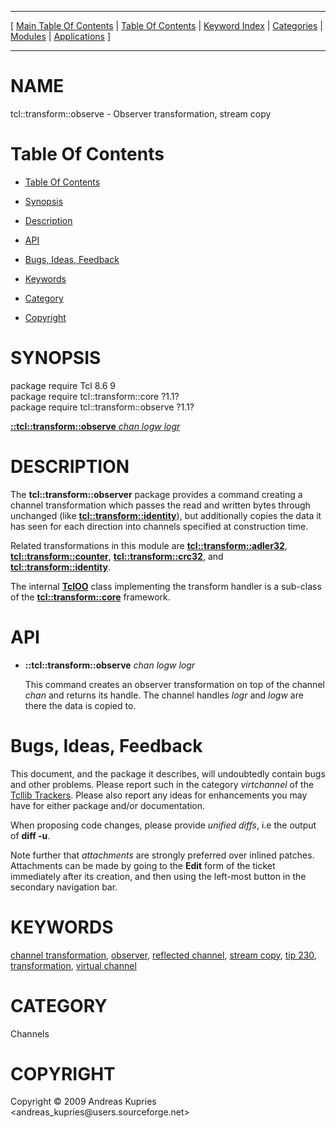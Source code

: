 
[//000000001]: # (tcl::transform::observe \- Reflected/virtual channel support)
[//000000002]: # (Generated from file 'observe\.man' by tcllib/doctools with format 'markdown')
[//000000003]: # (Copyright &copy; 2009 Andreas Kupries <andreas\_kupries@users\.sourceforge\.net>)
[//000000004]: # (tcl::transform::observe\(n\) 1\.1 tcllib "Reflected/virtual channel support")

<hr> [ <a href="../../../../toc.md">Main Table Of Contents</a> &#124; <a
href="../../../toc.md">Table Of Contents</a> &#124; <a
href="../../../../index.md">Keyword Index</a> &#124; <a
href="../../../../toc0.md">Categories</a> &#124; <a
href="../../../../toc1.md">Modules</a> &#124; <a
href="../../../../toc2.md">Applications</a> ] <hr>

# NAME

tcl::transform::observe \- Observer transformation, stream copy

# <a name='toc'></a>Table Of Contents

  - [Table Of Contents](#toc)

  - [Synopsis](#synopsis)

  - [Description](#section1)

  - [API](#section2)

  - [Bugs, Ideas, Feedback](#section3)

  - [Keywords](#keywords)

  - [Category](#category)

  - [Copyright](#copyright)

# <a name='synopsis'></a>SYNOPSIS

package require Tcl 8\.6 9  
package require tcl::transform::core ?1\.1?  
package require tcl::transform::observe ?1\.1?  

[__::tcl::transform::observe__ *chan* *logw* *logr*](#1)  

# <a name='description'></a>DESCRIPTION

The __tcl::transform::observer__ package provides a command creating a
channel transformation which passes the read and written bytes through unchanged
\(like __[tcl::transform::identity](identity\.md)__\), but additionally
copies the data it has seen for each direction into channels specified at
construction time\.

Related transformations in this module are
__[tcl::transform::adler32](adler32\.md)__,
__[tcl::transform::counter](vt\_counter\.md)__,
__[tcl::transform::crc32](vt\_crc32\.md)__, and
__[tcl::transform::identity](identity\.md)__\.

The internal __[TclOO](\.\./\.\./\.\./\.\./index\.md\#tcloo)__ class implementing
the transform handler is a sub\-class of the
__[tcl::transform::core](\.\./virtchannel\_core/transformcore\.md)__
framework\.

# <a name='section2'></a>API

  - <a name='1'></a>__::tcl::transform::observe__ *chan* *logw* *logr*

    This command creates an observer transformation on top of the channel
    *chan* and returns its handle\. The channel handles *logr* and *logw*
    are there the data is copied to\.

# <a name='section3'></a>Bugs, Ideas, Feedback

This document, and the package it describes, will undoubtedly contain bugs and
other problems\. Please report such in the category *virtchannel* of the
[Tcllib Trackers](http://core\.tcl\.tk/tcllib/reportlist)\. Please also report
any ideas for enhancements you may have for either package and/or documentation\.

When proposing code changes, please provide *unified diffs*, i\.e the output of
__diff \-u__\.

Note further that *attachments* are strongly preferred over inlined patches\.
Attachments can be made by going to the __Edit__ form of the ticket
immediately after its creation, and then using the left\-most button in the
secondary navigation bar\.

# <a name='keywords'></a>KEYWORDS

[channel transformation](\.\./\.\./\.\./\.\./index\.md\#channel\_transformation),
[observer](\.\./\.\./\.\./\.\./index\.md\#observer), [reflected
channel](\.\./\.\./\.\./\.\./index\.md\#reflected\_channel), [stream
copy](\.\./\.\./\.\./\.\./index\.md\#stream\_copy), [tip
230](\.\./\.\./\.\./\.\./index\.md\#tip\_230),
[transformation](\.\./\.\./\.\./\.\./index\.md\#transformation), [virtual
channel](\.\./\.\./\.\./\.\./index\.md\#virtual\_channel)

# <a name='category'></a>CATEGORY

Channels

# <a name='copyright'></a>COPYRIGHT

Copyright &copy; 2009 Andreas Kupries <andreas\_kupries@users\.sourceforge\.net>
